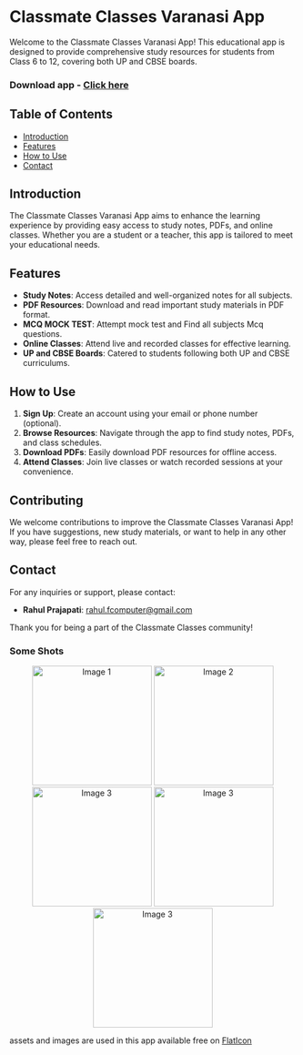 # Classmate Classes Varanasi App

Welcome to the Classmate Classes Varanasi App! This educational app is designed to provide comprehensive study resources for students from Class 6 to 12, covering both UP and CBSE boards.

### Download app - <a href = "https://github.com/wishrohitv/Classmate-Classes-Varanasi-App/releases/download/v2.5.0/app-release.apk">Click here</a>

## Table of Contents

- [Introduction](#introduction)
- [Features](#features)
- [How to Use](#how-to-use)
- [Contact](#contact)

## Introduction

The Classmate Classes Varanasi App aims to enhance the learning experience by providing easy access to study notes, PDFs, and online classes. Whether you are a student or a teacher, this app is tailored to meet your educational needs.

## Features

- **Study Notes**: Access detailed and well-organized notes for all subjects.
- **PDF Resources**: Download and read important study materials in PDF format.
- **MCQ MOCK TEST**: Attempt mock test and Find all subjects Mcq questions.
- **Online Classes**: Attend live and recorded classes for effective learning.
- **UP and CBSE Boards**: Catered to students following both UP and CBSE curriculums.

## How to Use

1. **Sign Up**: Create an account using your email or phone number (optional).
2. **Browse Resources**: Navigate through the app to find study notes, PDFs, and class schedules.
3. **Download PDFs**: Easily download PDF resources for offline access.
4. **Attend Classes**: Join live classes or watch recorded sessions at your convenience.

## Contributing

We welcome contributions to improve the Classmate Classes Varanasi App! If you have suggestions, new study materials, or want to help in any other way, please feel free to reach out.

## Contact

For any inquiries or support, please contact:

- **Rahul Prajapati**: [rahul.fcomputer@gmail.com](mailto:rahul.fcomputer@gmail.com)

Thank you for being a part of the Classmate Classes community!

<h3>
Some Shots
</h3>
<p align="center">
  <img src="https://github.com/user-attachments/assets/3c5d2e79-8cd9-46cf-93aa-e147dc4212d0" alt="Image 1" width="210"/>
  <img src="https://github.com/user-attachments/assets/e2667138-82dc-4a7e-9f87-394b2a3aa3ca" alt="Image 2" width="210"/>
  <img src="https://github.com/user-attachments/assets/ebb41deb-b450-42c3-9d6f-1e997379483a" alt="Image 3" width="210"/>
  <img src="https://github.com/user-attachments/assets/5df862a9-7384-425e-97be-f002225cb87c" alt="Image 3" width="210"/>
  <img src="https://github.com/user-attachments/assets/29d74e5e-d9db-49b1-9fcc-cba633195e83" alt="Image 3" width="210"/>
</p>

assets and images are used in this app available free on <a href="https://www.flaticon.com/">FlatIcon</a>

